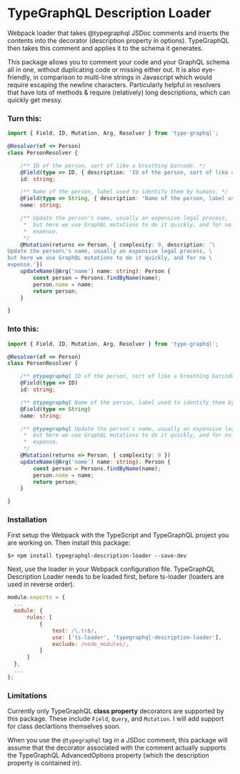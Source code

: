 # TypeGraphQL Description Loader

Webpack loader that takes @typegraphql JSDoc comments and inserts the contents into the decorator (description property in options). TypeGraphQL then takes this comment and applies it to the schema it generates.

This package allows you to comment your code and your GraphQL schema all in one, without duplicating code or missing either out. It is also eye-friendly, in comparison to multi-line strings in Javascript which would require escaping the newline characters. Particularly helpful in resolvers that have lots of methods & require (relatively) long descriptions, which can quickly get messy.

### Turn this:
```ts
import { Field, ID, Mutation, Arg, Resolver } from 'type-graphql';

@Resolver(of => Person)
class PersonResolver {

	/** ID of the person, sort of like a breathing barcode. */
	@Field(type => ID, { description: 'ID of the person, sort of like a breathing barcode.' })
	id: string;

	/** Name of the person, label used to identify them by humans. */
	@Field(type => String, { description: 'Name of the person, label used to identify them by humans.' })
	name: string;

	/** Update the person's name, usually an expensive legal process,
	 *  but here we use GraphQL mutations to do it quickly, and for no
	 *  expense.
	 */
	@Mutation(returns => Person, { complexity: 9, description: '\
Update the person\'s name, usually an expensive legal process, \
but here we use GraphQL mutations to do it quickly, and for no \
expense.'})
	updateName(@Arg('name') name: string): Person {
		const person = Persons.findByName(name);
		person.name = name;
		return person;
	}

}
```

### Into this:
```ts
import { Field, ID, Mutation, Arg, Resolver } from 'type-graphql';

@Resolver(of => Person)
class PersonResolver {

	/** @typegraphql ID of the person, sort of like a breathing barcode. */
	@Field(type => ID)
	id: string;

	/** @typegraphql Name of the person, label used to identify them by humans. */
	@Field(type => String)
	name: string;

	/** @typegraphql Update the person's name, usually an expensive legal process,
	 *  but here we use GraphQL mutations to do it quickly, and for no
	 *  expense.
	 */
	@Mutation(returns => Person, { complexity: 9 })
	updateName(@Arg('name') name: string): Person {
		const person = Persons.findByName(name);
		person.name = name;
		return person;
	}

}
```
### Installation
First setup the Webpack with the TypeScript and TypeGraphQL project you are working on.
Then install this package:
```shell
$> npm install typegraphql-description-loader --save-dev
```
Next, use the loader in your Webpack configuration file. TypeGraphQL Description Loader needs to be loaded first, before ts-loader (loaders are used in reverse order).
```js
module.exports = {
  ...
  module: {
      rules: [
          {
              test: /\.ts$/,
              use: ['ts-loader', 'typegraphql-description-loader'],
              exclude: /node_modules/,
          }
      ]
  },
  ...
};
```
### Limitations
Currently only TypeGraphQL **class property** decorators are supported by this package. These include `Field`, `Query`, and `Mutation`. I will add support for class declartions themselves soon.

When you use the `@typegraphql` tag in a JSDoc comment, this package will assume that the decorator associated with the comment actually supports the TypeGraphQL AdvancedOptions property (which the description property is contained in).
